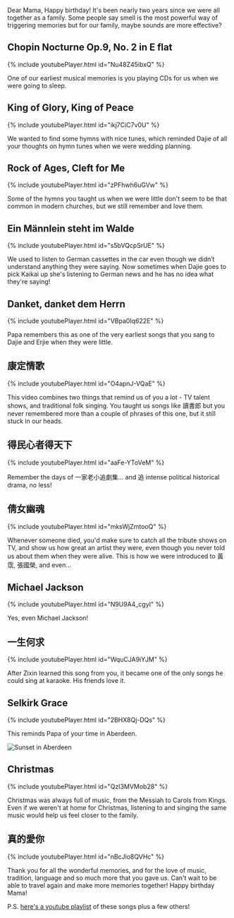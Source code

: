 Dear Mama, Happy birthday! It's been nearly two years since we were all together as a family. Some people say smell is the most powerful way of triggering memories but for our family, maybe sounds are more effective?

## Chopin Nocturne Op.9, No. 2 in E flat

{% include youtubePlayer.html id="Nu48Z45ibxQ" %}

One of our earliest musical memories is you playing CDs for us when we were going to sleep.

## King of Glory, King of Peace

{% include youtubePlayer.html id="ikj7CiC7v0U" %}

We wanted to find some hymns with nice tunes, which reminded Dajie of all your thoughts on hymn tunes when we were wedding planning.

## Rock of Ages, Cleft for Me

{% include youtubePlayer.html id="zPFhwh6uGVw" %}

Some of the hymns you taught us when we were little don't seem to be that common in modern churches, but we still remember and love them.

## Ein Männlein steht im Walde

{% include youtubePlayer.html id="s5bVQcpSrUE" %}

We used to listen to German cassettes in the car even though we didn’t understand anything they were saying. Now sometimes when Dajie goes to pick Kaikai up she's listening to German news and he has no idea what they're saying!

## Danket, danket dem Herrn

{% include youtubePlayer.html id="VBpa0Iq622E" %}

Papa remembers this as one of the very earliest songs that you sang to Dajie and Erjie when they were little.

## 康定情歌

{% include youtubePlayer.html id="O4apnJ-VQaE" %}

This video combines two things that remind us of you a lot - TV talent shows, and traditional folk singing. You taught us songs like 讀書郎 but you never remembered more than a couple of phrases of this one, but it still stuck in our heads.

## 得民心者得天下

{% include youtubePlayer.html id="aaFe-YToVeM" %}

Remember the days of 一家老小追劇集... and 追 intense political historical drama, no less!

## 倩女幽魂

{% include youtubePlayer.html id="mksWjZmtooQ" %}

Whenever someone died, you'd make sure to catch all the tribute shows on TV, and show us how great an artist they were, even though you never told us about them when they were alive. This is how we were introduced to 黃霑, 張國榮, and even...

## Michael Jackson

{% include youtubePlayer.html id="N9U9A4_cgyI" %}

Yes, even Michael Jackson!

## 一生何求

{% include youtubePlayer.html id="WquCJA9iYJM" %}

After Zixin learned this song from you, it became one of the only songs he could sing at karaoke. His friends love it.

## Selkirk Grace

{% include youtubePlayer.html id="2BHX8Qj-DQs" %}

This reminds Papa of your time in Aberdeen.

![Sunset in Aberdeen](https://user-images.githubusercontent.com/91727720/135706622-f09a1d99-1431-4cf2-aef8-e7f83814499c.jpg)

## Christmas

{% include youtubePlayer.html id="QzI3MVMob28" %}

Christmas was always full of music, from the Messiah to Carols from Kings. Even if we weren't at home for Christmas, listening to and singing the same music would help us feel closer to the family.

## 真的愛你

{% include youtubePlayer.html id="nBcJlo8QVHc" %}

Thank you for all the wonderful memories, and for the love of music, tradition, language and so much more that you gave us. Can't wait to be able to travel again and make more memories together! Happy birthday Mama!

P.S. [here's a youtube playlist](https://www.youtube.com/playlist?list=PLcBISwwIyfMdTV4tOE8ijwGL26LS8pHQc) of these songs plus a few others!
